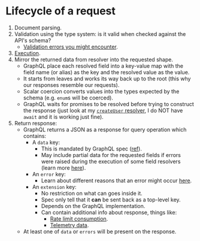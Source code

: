 # Lifecycle of a request

1. Document parsing.
2. Validation using the type system: is it valid when checked against the API's schema?
   - [Validation errors you might encounter](./common-errors.md#common-validation-errors).
3. [Execution](./execution-from-inside.md).
4. Mirror the returned data from resolver into the requested shape.
   - GraphQL place each resolved field into a key-value map with the field name (or alias) as the key and the resolved value as the value.
   - It starts from leaves and works its way back up to the root (this why our responses resemble our requests).
   - Scalar coercion converts values into the types expected by the schema (e.g. `enum`s will be coerced).
   - GraphQL waits for promises to be resolved before trying to construct the response (just look at my [`createUser` resolver](https://github.com/kasir-barati/graphql-js-ts/blob/63439cd4029023736636e039a1ddea2686b974b3/apps/todo-backend/src/resolvers/user.resolver.ts#L10-L17), I do NOT have `await` and it is working just fine).
5. Return response:
   - GraphQL returns a JSON as a response for query operation which contains:
     - A `data` key:
       - This is mandated by GraphQL spec ([ref](https://spec.graphql.org/draft/#sec-Data)).
       - May include partial data for the requested fields if errors were raised during the execution of some field resolvers (learn more [here](./common-errors.md#field-errors)).
     - An `error` key:
       - Learn about different reasons that an error might occur [here](./common-errors.md).
     - An `extension` key:
       - No restriction on what can goes inside it.
       - Spec only tell that it <b title="In other word it is optional.">can</b> be sent back as a top-level key.
       - Depends on the GraphQL implementation.
       - Can contain additional info about response, things like:
         - [Rate limit consumption](./glossary.md#rateLimitConsumptionDefinition).
         - [Telemetry data](./glossary.md#telemetryDataDefinition).
   - At least one of `data` or `errors` will be present on the response.

